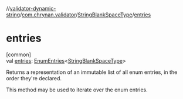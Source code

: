 //[validator-dynamic-string](../../../index.md)/[com.chrynan.validator](../index.md)/[StringBlankSpaceType](index.md)/[entries](entries.md)

# entries

[common]\
val [entries](entries.md): [EnumEntries](https://kotlinlang.org/api/latest/jvm/stdlib/kotlin.enums/-enum-entries/index.html)&lt;[StringBlankSpaceType](index.md)&gt;

Returns a representation of an immutable list of all enum entries, in the order they're declared.

This method may be used to iterate over the enum entries.
